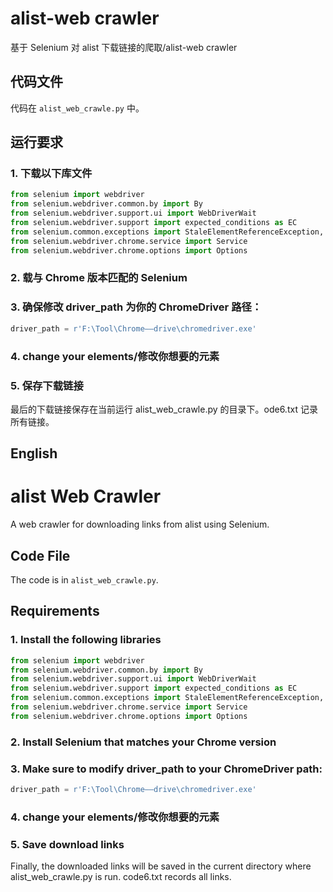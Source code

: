 # alist-web crawler

基于 Selenium 对 alist 下载链接的爬取/alist-web crawler

## 代码文件
代码在 `alist_web_crawle.py` 中。

## 运行要求

### 1. 下载以下库文件

```python
from selenium import webdriver
from selenium.webdriver.common.by import By
from selenium.webdriver.support.ui import WebDriverWait
from selenium.webdriver.support import expected_conditions as EC
from selenium.common.exceptions import StaleElementReferenceException, TimeoutException, NoSuchElementException
from selenium.webdriver.chrome.service import Service
from selenium.webdriver.chrome.options import Options
```
### 2. 载与 Chrome 版本匹配的 Selenium

### 3. 确保修改 driver_path 为你的 ChromeDriver 路径：

```python
driver_path = r'F:\Tool\Chrome——drive\chromedriver.exe'
```

### 4. change your elements/修改你想要的元素

### 5. 保存下载链接
最后的下载链接保存在当前运行 alist_web_crawle.py 的目录下。ode6.txt 记录所有链接。


## English

# alist Web Crawler

A web crawler for downloading links from alist using Selenium.

## Code File

The code is in `alist_web_crawle.py`.

## Requirements

### 1. Install the following libraries

```python
from selenium import webdriver
from selenium.webdriver.common.by import By
from selenium.webdriver.support.ui import WebDriverWait
from selenium.webdriver.support import expected_conditions as EC
from selenium.common.exceptions import StaleElementReferenceException, TimeoutException, NoSuchElementException
from selenium.webdriver.chrome.service import Service
from selenium.webdriver.chrome.options import Options
```
### 2. Install Selenium that matches your Chrome version

### 3. Make sure to modify driver_path to your ChromeDriver path:
```python
driver_path = r'F:\Tool\Chrome——drive\chromedriver.exe'
```

### 4. change your elements/修改你想要的元素

### 5. Save download links  
Finally, the downloaded links will be saved in the current directory where alist_web_crawle.py is run. code6.txt records all links.



